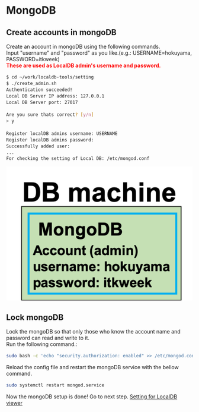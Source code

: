 # MongoDB

## Create accounts in mongoDB
Create an account in mongoDB using the following commands.<br>
Input "username" and "password" as you like.(e.g.: USERNAME=hokuyama, PASSWORD=itkweek)<br>
<span style="color: red; ">**These are used as LocalDB admin's username and password.**</span>

```bash
$ cd ~/work/localdb-tools/setting
$ ./create_admin.sh
Authentication succeeded!
Local DB Server IP address: 127.0.0.1
Local DB Server port: 27017

Are you sure thats correct? [y/n]
> y

Register localDB admins username: USERNAME
Register localDB admins password:
Successfully added user:
...
For checking the setting of Local DB: /etc/mongod.conf
```
![mongo account](../images/qc-flow/database_mongo_account.png)

## Lock mongoDB
Lock the mongoDB so that only those who know the account name and password can read and write to it.<br>
Run the following command.:
```bash
sudo bash -c 'echo "security.authorization: enabled" >> /etc/mongod.conf'
```
Reload the config file and restart the mongoDB service with the bellow command.
```bash
sudo systemctl restart mongod.service
```
Now the mongoDB setup is done! Go to next step.
[Setting for LocalDB viewer](viewer.md)<br>
